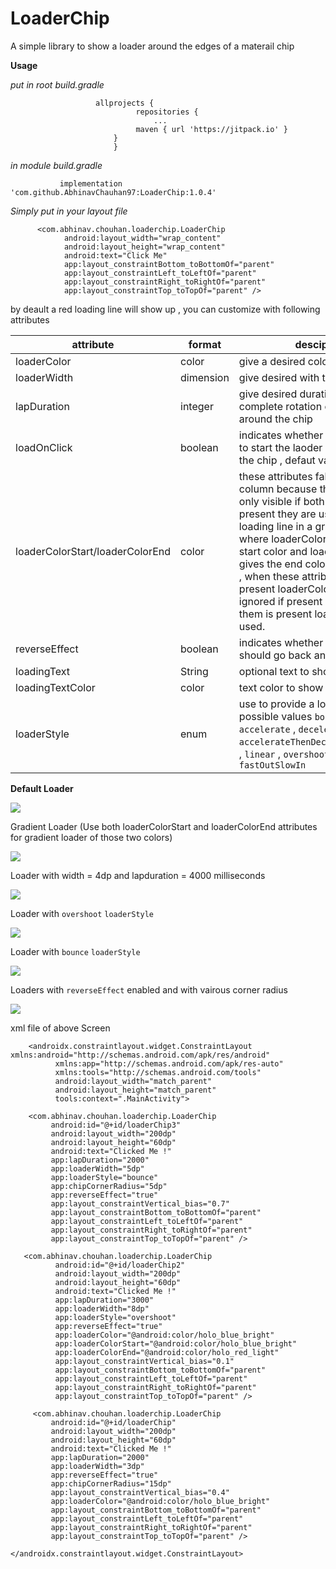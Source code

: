 # LoaderChip

A simple library to show a loader around the edges of a materail chip 

<b> Usage </b>

<i>put in root build.gradle</i>


                       allprojects {
	                        	repositories {
		                           	...
		                       	maven { url 'https://jitpack.io' }
               		       }
                	       }

<i> in module build.gradle </i>

               implementation 'com.github.AbhinavChauhan97:LoaderChip:1.0.4'
<i> Simply put in your layout file </i>
 
                  
          <com.abhinav.chouhan.loaderchip.LoaderChip
                android:layout_width="wrap_content"
                android:layout_height="wrap_content"
                android:text="Click Me"
                app:layout_constraintBottom_toBottomOf="parent"
                app:layout_constraintLeft_toLeftOf="parent"
                app:layout_constraintRight_toRightOf="parent"
                app:layout_constraintTop_toTopOf="parent" />
        
        
  by deault a red loading line will show up , you can customize with following attributes 
  
  attribute | format | desciption 
--- | --- |  --- 
loaderColor | color | give a desired color to loader line 
loaderWidth | dimension | give desired with to loading line 
lapDuration | integer | give desired duration in millis for a complete rotation of loader line around the chip
loadOnClick | boolean | indicates whether or not you want to start the laoder on the click of the chip , defaut value is true
loaderColorStart/loaderColorEnd | color | these attributes falls in one column because there effect is only visible if both of them are present they are used to draw loading line in a gradient color , where loaderColorStart gives the start color and loaderColorEnd gives the end color of the gradient , when these attributes are present loaderColor attributes is ignored if present , if only one of them is present loaderColor is used.
reverseEffect | boolean | indicates whether or not loader should go back and forth 
loadingText | String | optional text to  show while loading
loadingTextColor | color | text color to show while loading
loaderStyle | enum | use to provide a loading style possible values `bounce` , `accelerate` , `decelerate` , `accelerateThenDecelerate`(default) , `linear` , `overshoot` , `fastOutSlowIn`



<b>Default Loader</b>

![](https://github.com/AbhinavChauhan97/LoaderChip/blob/master/ezgif.com-gif-maker.gif)



Gradient Loader (Use both loaderColorStart and loaderColorEnd attributes for gradient loader of those two colors)


![](https://github.com/AbhinavChauhan97/LoaderChip/blob/master/ezgif.com-gif-maker%20(1).gif)


Loader with width = 4dp and lapduration = 4000 milliseconds 

![](https://github.com/AbhinavChauhan97/LoaderChip/blob/master/ezgif.com-gif-maker%20(2).gif)


Loader with `overshoot` `loaderStyle` 

![](https://github.com/AbhinavChauhan97/LoaderChip/blob/master/ezgif.com-gif-maker%20(3).gif)
  
  
 Loader with `bounce` `loaderStyle`
 
 ![](https://github.com/AbhinavChauhan97/LoaderChip/blob/master/ezgif.com-gif-maker%20(4).gif)
 
 
 Loaders with `reverseEffect` enabled and with vairous corner radius 
 
 ![](https://github.com/AbhinavChauhan97/LoaderChip/blob/master/ezgif.com-gif-maker%20(5).gif)
 
 xml file of above Screen
 
        <androidx.constraintlayout.widget.ConstraintLayout xmlns:android="http://schemas.android.com/apk/res/android"
              xmlns:app="http://schemas.android.com/apk/res-auto"
              xmlns:tools="http://schemas.android.com/tools"
              android:layout_width="match_parent"
              android:layout_height="match_parent"
              tools:context=".MainActivity">

        <com.abhinav.chouhan.loaderchip.LoaderChip
             android:id="@+id/loaderChip3"
             android:layout_width="200dp"
             android:layout_height="60dp"
             android:text="Clicked Me !"
             app:lapDuration="2000"
             app:loaderWidth="5dp"
             app:loaderStyle="bounce"
             app:chipCornerRadius="5dp"
             app:reverseEffect="true"
             app:layout_constraintVertical_bias="0.7"
             app:layout_constraintBottom_toBottomOf="parent"
             app:layout_constraintLeft_toLeftOf="parent"
             app:layout_constraintRight_toRightOf="parent"
             app:layout_constraintTop_toTopOf="parent" />

       <com.abhinav.chouhan.loaderchip.LoaderChip
              android:id="@+id/loaderChip2"
              android:layout_width="200dp"
              android:layout_height="60dp"
              android:text="Clicked Me !"
              app:lapDuration="3000"
              app:loaderWidth="8dp"
              app:loaderStyle="overshoot"
              app:reverseEffect="true"
              app:loaderColor="@android:color/holo_blue_bright"
              app:loaderColorStart="@android:color/holo_blue_bright"
              app:loaderColorEnd="@android:color/holo_red_light"
              app:layout_constraintVertical_bias="0.1"
              app:layout_constraintBottom_toBottomOf="parent"
              app:layout_constraintLeft_toLeftOf="parent"
              app:layout_constraintRight_toRightOf="parent"
              app:layout_constraintTop_toTopOf="parent" />

         <com.abhinav.chouhan.loaderchip.LoaderChip
             android:id="@+id/loaderChip"
             android:layout_width="200dp"
             android:layout_height="60dp"
             android:text="Clicked Me !"
             app:lapDuration="2000"
             app:loaderWidth="3dp"
             app:reverseEffect="true"
             app:chipCornerRadius="15dp"
             app:layout_constraintVertical_bias="0.4"
             app:loaderColor="@android:color/holo_blue_bright"
             app:layout_constraintBottom_toBottomOf="parent"
             app:layout_constraintLeft_toLeftOf="parent"
             app:layout_constraintRight_toRightOf="parent"
             app:layout_constraintTop_toTopOf="parent" />

    </androidx.constraintlayout.widget.ConstraintLayout>
        
            
